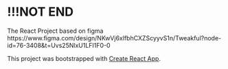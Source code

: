 <h1>!!!NOT END</h1>
The React Project based on figma https://www.figma.com/design/NKwVj6xlfbhCXZScyyvS1n/Tweakful?node-id=76-3408&t=Uvs25NlxU1LFI1F0-0

This project was bootstrapped with [Create React App](https://github.com/facebook/create-react-app).
